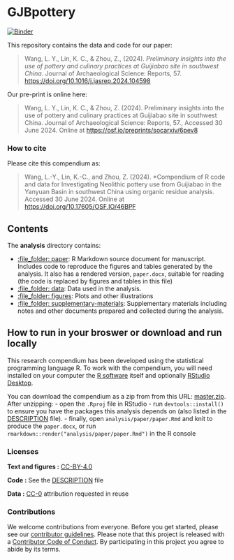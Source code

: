 
<!-- README.md is generated from README.Rmd. Please edit that file -->

# GJBpottery

[![Binder](https://mybinder.org/badge_logo.svg)](https://mybinder.org/v2/gh/LiYingWang/GJBpottery/master?urlpath=rstudio)

This repository contains the data and code for our paper:

> Wang, L. Y., Lin, K. C., & Zhou, Z., (2024). *Preliminary insights into the use of pottery and culinary practices at Guijiabao site in southwest China*. Journal of Archaeological Science: Reports, 57.
> <https://doi.org/10.1016/j.jasrep.2024.104598>

Our pre-print is online here:

> Wang, L. Y., Lin, K. C., & Zhou, Z. (2024). Preliminary insights into the use of pottery and culinary practices at Guijiabao site in southwest China. Journal of Archaeological Science: Reports, 57., Accessed 30 June 2024. Online at
> <https://osf.io/preprints/socarxiv/6pev8>

### How to cite

Please cite this compendium as:

> Wang, L.-Y., Lin, K.-C., and Zhou, Z. (2024). *Compendium of R code and data for Investigating Neolithic pottery use from Guijiabao in the Yanyuan Basin in southwest China using organic residue analysis. Accessed 30 June 2024. Online at
> <https://doi.org/10.17605/OSF.IO/46BPF>

## Contents

The **analysis** directory contains:

-   [:file\_folder: paper](/analysis/paper): R Markdown source document
    for manuscript. Includes code to reproduce the figures and tables
    generated by the analysis. It also has a rendered version,
    `paper.docx`, suitable for reading (the code is replaced by figures
    and tables in this file)
-   [:file\_folder: data](/analysis/data): Data used in the analysis.
-   [:file\_folder: figures](/analysis/figures): Plots and other
    illustrations
-   [:file\_folder:
    supplementary-materials](/analysis/supplementary-materials):
    Supplementary materials including notes and other documents prepared
    and collected during the analysis.

## How to run in your broswer or download and run locally

This research compendium has been developed using the statistical
programming language R. To work with the compendium, you will need
installed on your computer the [R
software](https://cloud.r-project.org/) itself and optionally [RStudio
Desktop](https://rstudio.com/products/rstudio/download/).

You can download the compendium as a zip from from this URL:
[master.zip](/archive/master.zip). After unzipping: - open the `.Rproj`
file in RStudio - run `devtools::install()` to ensure you have the
packages this analysis depends on (also listed in the
[DESCRIPTION](/DESCRIPTION) file). - finally, open
`analysis/paper/paper.Rmd` and knit to produce the `paper.docx`, or run
`rmarkdown::render("analysis/paper/paper.Rmd")` in the R console

### Licenses

**Text and figures :**
[CC-BY-4.0](http://creativecommons.org/licenses/by/4.0/)

**Code :** See the [DESCRIPTION](DESCRIPTION) file

**Data :** [CC-0](http://creativecommons.org/publicdomain/zero/1.0/)
attribution requested in reuse

### Contributions

We welcome contributions from everyone. Before you get started, please
see our [contributor guidelines](CONTRIBUTING.md). Please note that this
project is released with a [Contributor Code of Conduct](CONDUCT.md). By
participating in this project you agree to abide by its terms.
